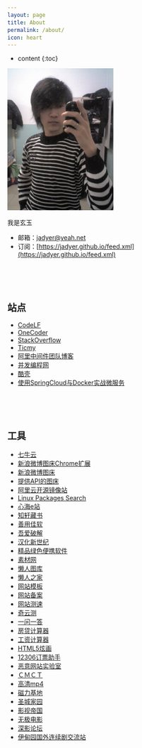 ```yaml
---
layout: page
title: About
permalink: /about/
icon: heart
---
```


* content
{:toc}


![](/img/myself.jpg)

我是玄玉

* 邮箱：[jadyer@yeah.net](mailto:jadyer@yeah.net)
* 订阅：[https://jadyer.github.io/feed.xml](https://jadyer.github.io/feed.xml)
<br/>
<br/>
<br/>

## 站点
* [CodeLF](https://unbug.github.io/codelf/)
* [OneCoder](http://www.coderli.com)
* [StackOverflow](https://stackoverflow.com/)
* [Ticmy](http://www.ticmy.com)
* [阿里中间件团队博客](http://jm.taobao.org)
* [并发编程网](http://ifeve.com)
* [酷壳](http://coolshell.cn)
* [使用SpringCloud与Docker实战微服务](https://github.com/eacdy/spring-cloud-book)
<br/>
<br/>
<br/>

## 工具
* [七牛云](http://www.qiniu.com/)
* [新浪微博图床Chrome扩展](https://github.com/Suxiaogang/WeiboPicBed)
* [新浪微博图床](http://weibo.com/minipublish)
* [提供API的图床](https://sm.ms/)
* [阿里云开源镜像站](http://mirrors.aliyun.com)
* [Linux Packages Search](https://pkgs.org)
* [心海e站](http://hrtsea.com)
* [知轩藏书](http://www.zxcs8.com)
* [善用佳软](https://xbeta.info)
* [吾爱破解](http://www.52pojie.cn)
* [汉化新世纪](http://www.hanzify.org)
* [精品绿色便携软件](http://www.portablesoft.org)
* [素材网](http://www.xwcms.net)
* [懒人图库](http://www.lanrentuku.com)
* [懒人之家](http://www.lanrenzhijia.com)
* [网站模板](http://www.mycodes.net/153/)
* [网站备案](http://www.beian.gov.cn)
* [网站测速](http://www.17ce.com/)
* [奇云测](http://ce.cloud.360.cn)
* [一问一答](http://wenda60.com)
* [房贷计算器](http://fangd.sinaapp.com)
* [工资计算器](http://salarycalculator.sinaapp.com/city/chongqing)
* [HTML5炫画](http://www.html5tricks.com)
* [12306订票助手](http://www.fishlee.net)
* [恶意网站实验室](http://www.mwsl.org.cn)
* [ＣＭＣＴ](http://cmct.tv/?fromuid=72191)
* [高清mp4](http://www.mp4ba.com)
* [磁力基地](http://www.cilijidi.com/)
* [圣城家园](http://hdscg.com)
* [影视帝国](http://www.y4dg.cc)
* [无极电影](http://bbs.btwuji.com)
* [深影论坛](http://www.shinybbs.com)
* [伊甸园国外连续剧交流站](http://bbs.sfile2012.com)
